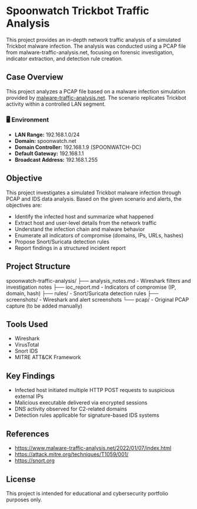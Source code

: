 # Spoonwatch Trickbot Traffic Analysis

This project provides an in-depth network traffic analysis of a simulated Trickbot malware infection. The analysis was conducted using a PCAP file from malware-traffic-analysis.net, focusing on forensic investigation, indicator extraction, and detection rule creation.

## Case Overview

This project analyzes a PCAP file based on a malware infection simulation provided by [malware-traffic-analysis.net](https://www.malware-traffic-analysis.net/2022/01/07/index.html). The scenario replicates Trickbot activity within a controlled LAN segment.

### 🖥️ Environment

- **LAN Range:** 192.168.1.0/24  
- **Domain:** spoonwatch.net  
- **Domain Controller:** 192.168.1.9 (SPOONWATCH-DC)  
- **Default Gateway:** 192.168.1.1  
- **Broadcast Address:** 192.168.1.255  

## Objective

This project investigates a simulated Trickbot malware infection through PCAP and IDS data analysis. Based on the given scenario and alerts, the objectives are:

- Identify the infected host and summarize what happened  
- Extract host and user-level details from the network traffic  
- Understand the infection chain and malware behavior  
- Enumerate all indicators of compromise (domains, IPs, URLs, hashes)  
- Propose Snort/Suricata detection rules  
- Report findings in a structured incident report

## Project Structure
spoonwatch-traffic-analysis/
├── analysis_notes.md - Wireshark filters and investigation notes
├── ioc_report.md - Indicators of compromise (IP, domain, hash)
├── rules/ - Snort/Suricata detection rules
├── screenshots/ - Wireshark and alert screenshots
└── pcap/ - Original PCAP capture (to be added manually) 

## Tools Used

- Wireshark
- VirusTotal
- Snort IDS
- MITRE ATT&CK Framework

## Key Findings

- Infected host initiated multiple HTTP POST requests to suspicious external IPs
- Malicious executable delivered via encrypted sessions
- DNS activity observed for C2-related domains
- Detection rules applicable for signature-based IDS systems

## References

- https://www.malware-traffic-analysis.net/2022/01/07/index.html
- https://attack.mitre.org/techniques/T1059/001/
- https://snort.org

## License

This project is intended for educational and cybersecurity portfolio purposes only.
